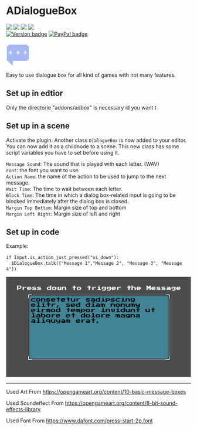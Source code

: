 # ADialogueBox 

![](https://img.shields.io/github/issues/Divirad/ADialogueBox)
![](https://img.shields.io/github/forks/Divirad/ADialogueBox)
![](https://img.shields.io/github/stars/Divirad/ADialogueBox)
![](https://img.shields.io/github/license/Divirad/ADialogueBox) <br>
[![Version badge](https://img.shields.io/badge/Version-v0.1-green.svg)](http://paypal.me/divirad) 
[![PayPal badge](https://img.shields.io/badge/Donate-PayPal-blue.svg)](http://paypal.me/divirad)

![Icon](https://raw.githubusercontent.com/Divirad/ADialogueBox/master/icon.png)

Easy to use dialogue box for all kind of games with not many features.

## Set up in edtior
Only the directorie "addons/adbox" is necessary id you want t

## Set up in a scene

Activate the plugin. Another class `DialogueBox` is now added to your editor. You can now add it as a childnode to a scene. This new class has some script variables you have to set before using it.

`Message Sound`: The sound that is played with each letter. (WAV)<br>
`Font`: the font you want to use. <br>
`Action Name`: the name of the action to be used to jump to the next message.<br>
`Wait Time`: The time to wait between each letter.<br>
`Block Time`: The time in which a dialog box-related input is going to be blocked immediately after the dialog box is closed.<br>
`Margin Top Bottom`: Margin size of top and bottom<br>
`Margin Left Right`: Margin size of left and right<br>

## Set up in code
Example:

``` 
if Input.is_action_just_pressed("ui_down"):
  $DialogueBox.talk(["Message 1","Message 2", "Message 3", "Message 4"])
```

![](https://raw.githubusercontent.com/Divirad/ADialogueBox/master/docs/screenshot.png)

_____________________

Used Art From
https://opengameart.org/content/10-basic-message-boxes

Used Soundeffect From
https://opengameart.org/content/8-bit-sound-effects-library

Used Font From
https://www.dafont.com/press-start-2p.font
